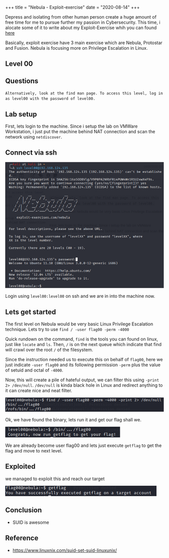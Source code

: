 +++
title = "Nebula - Exploit-exercise"
date = "2020-08-14"
+++

Depress and isolating from other human person create a huge amount of free time for me to pursue further my passion in Cybersecurity. This time, i alocate some of it to write about my Exploit-Exercise whih you can found [here](https://exploit-exercises.lains.space/)

Basically, exploit exercise have 3 main exercise which are Nebula, Protostar and Fusion. Nebula is focusing more on Privilege Escalation in Linux.

## Level 00

## Questions
`Alternatively, look at the find man page. To access this level, log in as level00 with the password of level00.`

## Lab setup
First, lets login to the machine. Since i setup the lab on VMWare Workstation, i just put the machine behind NAT connection and scan the network using `netdiscover`. 

## Connect via ssh
![43361a1d4008fab25182ed509f7fdc1f.png](_resources/deb9f10bc41343eb8579e82c14f50070.png)

Login using `level00:level00` on ssh and we are in into the machine now.

## Lets get started

The first level on Nebula would be very basic Linux Privilege Escalation technique. Lets try to use `find / -user flag00 -perm -4000`

Quick rundown on the command, `find` is the tools you can found on linux, just like `locate` and `ls`. Then, `/` is on the next queue which indicate that find will crawl over the root `/` of the filesystem. 

Since the instruction needed us to execute this on behalf of `flag00`, here we just indicate `-user flag00` and its following permission `-perm` plus the value of setuid and octal of `-4000`.


Now, this will create a pile of hateful output, we can filter this using `-print 2> /dev/null`. `/dev/null` is kinda black hole in Linux and redirect anything to it can create nice and neat filter. 

![12b4d7f77a0728265b5e81aaef7bbfcc.png](_resources/30868d96f2f94e9186e5d754603b1945.png)

Ok, we have found the binary, lets run it and get our flag shall we.

![19d9c43b0a6b459bf064545cdb5ea0d3.png](_resources/6710313549ba4d07a1a929854c8d0ec2.png)

We are already become user flag00 and lets just execute `getflag` to get the flag and move to next level. 


## Exploited

we managed to exploit this and reach our target

![2d8c0cc5e43ac2a6d36d08f4238fe43c.png](_resources/9bd023d676d549efb099c5ccf1a8e3f8.png)


## Conclusion
- SUID is awesome

## Reference
- https://www.linuxnix.com/suid-set-suid-linuxunix/